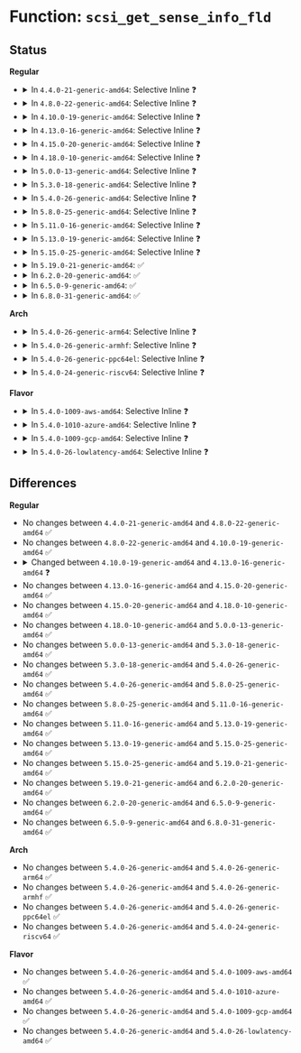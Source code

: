 # Function: <code>scsi_get_sense_info_fld</code>

## Status
<b>Regular</b>
<ul>
<li>
<details>
<summary>In <code>4.4.0-21-generic-amd64</code>: Selective Inline ❓</summary>

```c
int scsi_get_sense_info_fld(const u8 * sense_buffer, int sb_len, u64 * info_out)
```

```json
{
  "name": "scsi_get_sense_info_fld",
  "collision_type": "Unique Global",
  "inline_type": "Selective",
  "funcs": [
    {
      "addr": 18446744071584790880,
      "name": "scsi_get_sense_info_fld",
      "external": true,
      "loc": "drivers/scsi/scsi_error.c:2438",
      "file": "drivers/scsi/scsi_error.c",
      "inline": "not declared, inlined",
      "caller_inline": [],
      "caller_func": [
        "drivers/scsi/sd.c:sd_completed_bytes"
      ]
    }
  ],
  "symbols": [
    {
      "addr": 18446744071584790880,
      "name": "scsi_get_sense_info_fld",
      "section": ".text",
      "bind": "STB_GLOBAL",
      "size": 174
    }
  ]
}
```
</details>
</li>
<li>
<details>
<summary>In <code>4.8.0-22-generic-amd64</code>: Selective Inline ❓</summary>

```c
int scsi_get_sense_info_fld(const u8 * sense_buffer, int sb_len, u64 * info_out)
```

```json
{
  "name": "scsi_get_sense_info_fld",
  "collision_type": "Unique Global",
  "inline_type": "Selective",
  "funcs": [
    {
      "addr": 18446744071585151120,
      "name": "scsi_get_sense_info_fld",
      "external": true,
      "loc": "drivers/scsi/scsi_error.c:2441",
      "file": "drivers/scsi/scsi_error.c",
      "inline": "not declared, inlined",
      "caller_inline": [],
      "caller_func": [
        "drivers/scsi/sd.c:sd_completed_bytes"
      ]
    }
  ],
  "symbols": [
    {
      "addr": 18446744071585151120,
      "name": "scsi_get_sense_info_fld",
      "section": ".text",
      "bind": "STB_GLOBAL",
      "size": 170
    }
  ]
}
```
</details>
</li>
<li>
<details>
<summary>In <code>4.10.0-19-generic-amd64</code>: Selective Inline ❓</summary>

```c
int scsi_get_sense_info_fld(const u8 * sense_buffer, int sb_len, u64 * info_out)
```

```json
{
  "name": "scsi_get_sense_info_fld",
  "collision_type": "Unique Global",
  "inline_type": "Selective",
  "funcs": [
    {
      "addr": 18446744071585345408,
      "name": "scsi_get_sense_info_fld",
      "external": true,
      "loc": "drivers/scsi/scsi_error.c:2441",
      "file": "drivers/scsi/scsi_error.c",
      "inline": "not declared, inlined",
      "caller_inline": [],
      "caller_func": [
        "drivers/scsi/sd.c:sd_completed_bytes"
      ]
    }
  ],
  "symbols": [
    {
      "addr": 18446744071585345408,
      "name": "scsi_get_sense_info_fld",
      "section": ".text",
      "bind": "STB_GLOBAL",
      "size": 170
    }
  ]
}
```
</details>
</li>
<li>
<details>
<summary>In <code>4.13.0-16-generic-amd64</code>: Selective Inline ❓</summary>

```c
bool scsi_get_sense_info_fld(const u8 * sense_buffer, int sb_len, u64 * info_out)
```

```json
{
  "name": "scsi_get_sense_info_fld",
  "collision_type": "Unique Global",
  "inline_type": "Selective",
  "funcs": [
    {
      "addr": 18446744071585430176,
      "name": "scsi_get_sense_info_fld",
      "external": true,
      "loc": "drivers/scsi/scsi_error.c:2373",
      "file": "drivers/scsi/scsi_error.c",
      "inline": "not declared, inlined",
      "caller_inline": [],
      "caller_func": [
        "drivers/scsi/sd.c:sd_completed_bytes"
      ]
    }
  ],
  "symbols": [
    {
      "addr": 18446744071585430176,
      "name": "scsi_get_sense_info_fld",
      "section": ".text",
      "bind": "STB_GLOBAL",
      "size": 101
    }
  ]
}
```
</details>
</li>
<li>
<details>
<summary>In <code>4.15.0-20-generic-amd64</code>: Selective Inline ❓</summary>

```c
bool scsi_get_sense_info_fld(const u8 * sense_buffer, int sb_len, u64 * info_out)
```

```json
{
  "name": "scsi_get_sense_info_fld",
  "collision_type": "Unique Global",
  "inline_type": "Selective",
  "funcs": [
    {
      "addr": 18446744071585860368,
      "name": "scsi_get_sense_info_fld",
      "external": true,
      "loc": "drivers/scsi/scsi_error.c:2398",
      "file": "drivers/scsi/scsi_error.c",
      "inline": "not declared, inlined",
      "caller_inline": [],
      "caller_func": [
        "drivers/scsi/sd.c:sd_completed_bytes"
      ]
    }
  ],
  "symbols": [
    {
      "addr": 18446744071585860368,
      "name": "scsi_get_sense_info_fld",
      "section": ".text",
      "bind": "STB_GLOBAL",
      "size": 101
    }
  ]
}
```
</details>
</li>
<li>
<details>
<summary>In <code>4.18.0-10-generic-amd64</code>: Selective Inline ❓</summary>

```c
bool scsi_get_sense_info_fld(const u8 * sense_buffer, int sb_len, u64 * info_out)
```

```json
{
  "name": "scsi_get_sense_info_fld",
  "collision_type": "Unique Global",
  "inline_type": "Selective",
  "funcs": [
    {
      "addr": 18446744071586106960,
      "name": "scsi_get_sense_info_fld",
      "external": true,
      "loc": "drivers/scsi/scsi_error.c:2422",
      "file": "drivers/scsi/scsi_error.c",
      "inline": "not declared, inlined",
      "caller_inline": [],
      "caller_func": [
        "drivers/scsi/sd.c:sd_completed_bytes"
      ]
    }
  ],
  "symbols": [
    {
      "addr": 18446744071586106960,
      "name": "scsi_get_sense_info_fld",
      "section": ".text",
      "bind": "STB_GLOBAL",
      "size": 107
    }
  ]
}
```
</details>
</li>
<li>
<details>
<summary>In <code>5.0.0-13-generic-amd64</code>: Selective Inline ❓</summary>

```c
bool scsi_get_sense_info_fld(const u8 * sense_buffer, int sb_len, u64 * info_out)
```

```json
{
  "name": "scsi_get_sense_info_fld",
  "collision_type": "Unique Global",
  "inline_type": "Selective",
  "funcs": [
    {
      "addr": 18446744071586253200,
      "name": "scsi_get_sense_info_fld",
      "external": true,
      "loc": "drivers/scsi/scsi_error.c:2419",
      "file": "drivers/scsi/scsi_error.c",
      "inline": "not declared, inlined",
      "caller_inline": [],
      "caller_func": [
        "drivers/scsi/sd.c:sd_completed_bytes"
      ]
    }
  ],
  "symbols": [
    {
      "addr": 18446744071586253200,
      "name": "scsi_get_sense_info_fld",
      "section": ".text",
      "bind": "STB_GLOBAL",
      "size": 107
    }
  ]
}
```
</details>
</li>
<li>
<details>
<summary>In <code>5.3.0-18-generic-amd64</code>: Selective Inline ❓</summary>

```c
bool scsi_get_sense_info_fld(const u8 * sense_buffer, int sb_len, u64 * info_out)
```

```json
{
  "name": "scsi_get_sense_info_fld",
  "collision_type": "Unique Global",
  "inline_type": "Selective",
  "funcs": [
    {
      "addr": 18446744071586496640,
      "name": "scsi_get_sense_info_fld",
      "external": true,
      "loc": "drivers/scsi/scsi_error.c:2438",
      "file": "drivers/scsi/scsi_error.c",
      "inline": "not declared, inlined",
      "caller_inline": [],
      "caller_func": [
        "drivers/scsi/sd.c:sd_completed_bytes"
      ]
    }
  ],
  "symbols": [
    {
      "addr": 18446744071586496640,
      "name": "scsi_get_sense_info_fld",
      "section": ".text",
      "bind": "STB_GLOBAL",
      "size": 118
    }
  ]
}
```
</details>
</li>
<li>
<details>
<summary>In <code>5.4.0-26-generic-amd64</code>: Selective Inline ❓</summary>

```c
bool scsi_get_sense_info_fld(const u8 * sense_buffer, int sb_len, u64 * info_out)
```

```json
{
  "name": "scsi_get_sense_info_fld",
  "collision_type": "Unique Global",
  "inline_type": "Selective",
  "funcs": [
    {
      "addr": 18446744071586644480,
      "name": "scsi_get_sense_info_fld",
      "external": true,
      "loc": "drivers/scsi/scsi_error.c:2441",
      "file": "drivers/scsi/scsi_error.c",
      "inline": "not declared, inlined",
      "caller_inline": [],
      "caller_func": [
        "drivers/scsi/sd.c:sd_completed_bytes"
      ]
    }
  ],
  "symbols": [
    {
      "addr": 18446744071586644480,
      "name": "scsi_get_sense_info_fld",
      "section": ".text",
      "bind": "STB_GLOBAL",
      "size": 118
    }
  ]
}
```
</details>
</li>
<li>
<details>
<summary>In <code>5.8.0-25-generic-amd64</code>: Selective Inline ❓</summary>

```c
bool scsi_get_sense_info_fld(const u8 * sense_buffer, int sb_len, u64 * info_out)
```

```json
{
  "name": "scsi_get_sense_info_fld",
  "collision_type": "Unique Global",
  "inline_type": "Selective",
  "funcs": [
    {
      "addr": 18446744071587434208,
      "name": "scsi_get_sense_info_fld",
      "external": true,
      "loc": "drivers/scsi/scsi_error.c:2442",
      "file": "drivers/scsi/scsi_error.c",
      "inline": "not declared, inlined",
      "caller_inline": [],
      "caller_func": [
        "drivers/scsi/sd.c:sd_completed_bytes"
      ]
    }
  ],
  "symbols": [
    {
      "addr": 18446744071587434208,
      "name": "scsi_get_sense_info_fld",
      "section": ".text",
      "bind": "STB_GLOBAL",
      "size": 121
    }
  ]
}
```
</details>
</li>
<li>
<details>
<summary>In <code>5.11.0-16-generic-amd64</code>: Selective Inline ❓</summary>

```c
bool scsi_get_sense_info_fld(const u8 * sense_buffer, int sb_len, u64 * info_out)
```

```json
{
  "name": "scsi_get_sense_info_fld",
  "collision_type": "Unique Global",
  "inline_type": "Selective",
  "funcs": [
    {
      "addr": 18446744071587502880,
      "name": "scsi_get_sense_info_fld",
      "external": true,
      "loc": "drivers/scsi/scsi_error.c:2455",
      "file": "drivers/scsi/scsi_error.c",
      "inline": "not declared, inlined",
      "caller_inline": [],
      "caller_func": [
        "drivers/scsi/sd.c:sd_completed_bytes"
      ]
    }
  ],
  "symbols": [
    {
      "addr": 18446744071587502880,
      "name": "scsi_get_sense_info_fld",
      "section": ".text",
      "bind": "STB_GLOBAL",
      "size": 121
    }
  ]
}
```
</details>
</li>
<li>
<details>
<summary>In <code>5.13.0-19-generic-amd64</code>: Selective Inline ❓</summary>

```c
bool scsi_get_sense_info_fld(const u8 * sense_buffer, int sb_len, u64 * info_out)
```

```json
{
  "name": "scsi_get_sense_info_fld",
  "collision_type": "Unique Global",
  "inline_type": "Selective",
  "funcs": [
    {
      "addr": 18446744071587384096,
      "name": "scsi_get_sense_info_fld",
      "external": true,
      "loc": "drivers/scsi/scsi_error.c:2478",
      "file": "drivers/scsi/scsi_error.c",
      "inline": "not declared, inlined",
      "caller_inline": [],
      "caller_func": [
        "drivers/scsi/sd.c:sd_completed_bytes"
      ]
    }
  ],
  "symbols": [
    {
      "addr": 18446744071587384096,
      "name": "scsi_get_sense_info_fld",
      "section": ".text",
      "bind": "STB_GLOBAL",
      "size": 117
    }
  ]
}
```
</details>
</li>
<li>
<details>
<summary>In <code>5.15.0-25-generic-amd64</code>: Selective Inline ❓</summary>

```c
bool scsi_get_sense_info_fld(const u8 * sense_buffer, int sb_len, u64 * info_out)
```

```json
{
  "name": "scsi_get_sense_info_fld",
  "collision_type": "Unique Global",
  "inline_type": "Selective",
  "funcs": [
    {
      "addr": 18446744071587955616,
      "name": "scsi_get_sense_info_fld",
      "external": true,
      "loc": "drivers/scsi/scsi_error.c:2489",
      "file": "drivers/scsi/scsi_error.c",
      "inline": "not declared, inlined",
      "caller_inline": [],
      "caller_func": [
        "drivers/scsi/sd.c:sd_completed_bytes"
      ]
    }
  ],
  "symbols": [
    {
      "addr": 18446744071587955616,
      "name": "scsi_get_sense_info_fld",
      "section": ".text",
      "bind": "STB_GLOBAL",
      "size": 117
    }
  ]
}
```
</details>
</li>
<li>
<details>
<summary>In <code>5.19.0-21-generic-amd64</code>: ✅</summary>

```c
bool scsi_get_sense_info_fld(const u8 * sense_buffer, int sb_len, u64 * info_out)
```

```json
{
  "name": "scsi_get_sense_info_fld",
  "collision_type": "Unique Global",
  "inline_type": "No",
  "funcs": [
    {
      "addr": 18446744071589311600,
      "name": "scsi_get_sense_info_fld",
      "external": true,
      "loc": "drivers/scsi/scsi_error.c:2488",
      "file": "drivers/scsi/scsi_error.c",
      "inline": "seen, unknown",
      "caller_inline": [],
      "caller_func": [
        "drivers/scsi/sd.c:sd_completed_bytes"
      ]
    }
  ],
  "symbols": [
    {
      "addr": 18446744071589311600,
      "name": "scsi_get_sense_info_fld",
      "section": ".text",
      "bind": "STB_GLOBAL",
      "size": 120
    }
  ]
}
```
</details>
</li>
<li>
<details>
<summary>In <code>6.2.0-20-generic-amd64</code>: ✅</summary>

```c
bool scsi_get_sense_info_fld(const u8 * sense_buffer, int sb_len, u64 * info_out)
```

```json
{
  "name": "scsi_get_sense_info_fld",
  "collision_type": "Unique Global",
  "inline_type": "No",
  "funcs": [
    {
      "addr": 18446744071590875568,
      "name": "scsi_get_sense_info_fld",
      "external": true,
      "loc": "drivers/scsi/scsi_error.c:2497",
      "file": "drivers/scsi/scsi_error.c",
      "inline": "seen, unknown",
      "caller_inline": [],
      "caller_func": [
        "drivers/scsi/sd.c:sd_completed_bytes"
      ]
    }
  ],
  "symbols": [
    {
      "addr": 18446744071590875568,
      "name": "scsi_get_sense_info_fld",
      "section": ".text",
      "bind": "STB_GLOBAL",
      "size": 120
    }
  ]
}
```
</details>
</li>
<li>
<details>
<summary>In <code>6.5.0-9-generic-amd64</code>: ✅</summary>

```c
bool scsi_get_sense_info_fld(const u8 * sense_buffer, int sb_len, u64 * info_out)
```

```json
{
  "name": "scsi_get_sense_info_fld",
  "collision_type": "Unique Global",
  "inline_type": "No",
  "funcs": [
    {
      "addr": 18446744071591218752,
      "name": "scsi_get_sense_info_fld",
      "external": true,
      "loc": "drivers/scsi/scsi_error.c:2543",
      "file": "drivers/scsi/scsi_error.c",
      "inline": "seen, unknown",
      "caller_inline": [],
      "caller_func": [
        "drivers/scsi/sd.c:sd_completed_bytes"
      ]
    }
  ],
  "symbols": [
    {
      "addr": 18446744071591218752,
      "name": "scsi_get_sense_info_fld",
      "section": ".text",
      "bind": "STB_GLOBAL",
      "size": 123
    }
  ]
}
```
</details>
</li>
<li>
<details>
<summary>In <code>6.8.0-31-generic-amd64</code>: ✅</summary>

```c
bool scsi_get_sense_info_fld(const u8 * sense_buffer, int sb_len, u64 * info_out)
```

```json
{
  "name": "scsi_get_sense_info_fld",
  "collision_type": "Unique Global",
  "inline_type": "No",
  "funcs": [
    {
      "addr": 18446744071591565936,
      "name": "scsi_get_sense_info_fld",
      "external": true,
      "loc": "drivers/scsi/scsi_error.c:2550",
      "file": "drivers/scsi/scsi_error.c",
      "inline": "seen, unknown",
      "caller_inline": [],
      "caller_func": [
        "drivers/scsi/sd.c:sd_completed_bytes"
      ]
    }
  ],
  "symbols": [
    {
      "addr": 18446744071591565936,
      "name": "scsi_get_sense_info_fld",
      "section": ".text",
      "bind": "STB_GLOBAL",
      "size": 123
    }
  ]
}
```
</details>
</li>
</ul>
<b>Arch</b>
<ul>
<li>
<details>
<summary>In <code>5.4.0-26-generic-arm64</code>: Selective Inline ❓</summary>

```c
bool scsi_get_sense_info_fld(const u8 * sense_buffer, int sb_len, u64 * info_out)
```

```json
{
  "name": "scsi_get_sense_info_fld",
  "collision_type": "Unique Global",
  "inline_type": "Selective",
  "funcs": [
    {
      "addr": 18446603336499534696,
      "name": "scsi_get_sense_info_fld",
      "external": true,
      "loc": "drivers/scsi/scsi_error.c:2441",
      "file": "drivers/scsi/scsi_error.c",
      "inline": "not declared, inlined",
      "caller_inline": [],
      "caller_func": [
        "drivers/scsi/sd.c:sd_completed_bytes"
      ]
    }
  ],
  "symbols": [
    {
      "addr": 18446603336499534696,
      "name": "scsi_get_sense_info_fld",
      "section": ".text",
      "bind": "STB_GLOBAL",
      "size": 184
    }
  ]
}
```
</details>
</li>
<li>
<details>
<summary>In <code>5.4.0-26-generic-armhf</code>: Selective Inline ❓</summary>

```c
bool scsi_get_sense_info_fld(const u8 * sense_buffer, int sb_len, u64 * info_out)
```

```json
{
  "name": "scsi_get_sense_info_fld",
  "collision_type": "Unique Global",
  "inline_type": "Selective",
  "funcs": [
    {
      "addr": 3232006064,
      "name": "scsi_get_sense_info_fld",
      "external": true,
      "loc": "drivers/scsi/scsi_error.c:2441",
      "file": "drivers/scsi/scsi_error.c",
      "inline": "not declared, inlined",
      "caller_inline": [],
      "caller_func": [
        "drivers/scsi/sd.c:sd_completed_bytes"
      ]
    }
  ],
  "symbols": [
    {
      "addr": 3232006064,
      "name": "scsi_get_sense_info_fld",
      "section": ".text",
      "bind": "STB_GLOBAL",
      "size": 172
    }
  ]
}
```
</details>
</li>
<li>
<details>
<summary>In <code>5.4.0-26-generic-ppc64el</code>: Selective Inline ❓</summary>

```c
bool scsi_get_sense_info_fld(const u8 * sense_buffer, int sb_len, u64 * info_out)
```

```json
{
  "name": "scsi_get_sense_info_fld",
  "collision_type": "Unique Global",
  "inline_type": "Selective",
  "funcs": [
    {
      "addr": 13835058055292833504,
      "name": "scsi_get_sense_info_fld",
      "external": true,
      "loc": "drivers/scsi/scsi_error.c:2441",
      "file": "drivers/scsi/scsi_error.c",
      "inline": "not declared, inlined",
      "caller_inline": [],
      "caller_func": [
        "drivers/scsi/sd.c:sd_completed_bytes"
      ]
    }
  ],
  "symbols": [
    {
      "addr": 13835058055292833504,
      "name": "scsi_get_sense_info_fld",
      "section": ".text",
      "bind": "STB_GLOBAL",
      "size": 232
    }
  ]
}
```
</details>
</li>
<li>
<details>
<summary>In <code>5.4.0-24-generic-riscv64</code>: Selective Inline ❓</summary>

```c
bool scsi_get_sense_info_fld(const u8 * sense_buffer, int sb_len, u64 * info_out)
```

```json
{
  "name": "scsi_get_sense_info_fld",
  "collision_type": "Unique Global",
  "inline_type": "Selective",
  "funcs": [
    {
      "addr": 18446743936276743030,
      "name": "scsi_get_sense_info_fld",
      "external": true,
      "loc": "drivers/scsi/scsi_error.c:2441",
      "file": "drivers/scsi/scsi_error.c",
      "inline": "not declared, inlined",
      "caller_inline": [],
      "caller_func": [
        "drivers/scsi/sd.c:sd_completed_bytes"
      ]
    }
  ],
  "symbols": [
    {
      "addr": 18446743936276743030,
      "name": "scsi_get_sense_info_fld",
      "section": ".text",
      "bind": "STB_GLOBAL",
      "size": 264
    }
  ]
}
```
</details>
</li>
</ul>
<b>Flavor</b>
<ul>
<li>
<details>
<summary>In <code>5.4.0-1009-aws-amd64</code>: Selective Inline ❓</summary>

```c
bool scsi_get_sense_info_fld(const u8 * sense_buffer, int sb_len, u64 * info_out)
```

```json
{
  "name": "scsi_get_sense_info_fld",
  "collision_type": "Unique Global",
  "inline_type": "Selective",
  "funcs": [
    {
      "addr": 18446744071586334960,
      "name": "scsi_get_sense_info_fld",
      "external": true,
      "loc": "drivers/scsi/scsi_error.c:2441",
      "file": "drivers/scsi/scsi_error.c",
      "inline": "not declared, inlined",
      "caller_inline": [],
      "caller_func": [
        "drivers/scsi/sd.c:sd_completed_bytes"
      ]
    }
  ],
  "symbols": [
    {
      "addr": 18446744071586334960,
      "name": "scsi_get_sense_info_fld",
      "section": ".text",
      "bind": "STB_GLOBAL",
      "size": 118
    }
  ]
}
```
</details>
</li>
<li>
<details>
<summary>In <code>5.4.0-1010-azure-amd64</code>: Selective Inline ❓</summary>

```c
bool scsi_get_sense_info_fld(const u8 * sense_buffer, int sb_len, u64 * info_out)
```

```json
{
  "name": "scsi_get_sense_info_fld",
  "collision_type": "Unique Global",
  "inline_type": "Selective",
  "funcs": [
    {
      "addr": 18446744071586176288,
      "name": "scsi_get_sense_info_fld",
      "external": true,
      "loc": "drivers/scsi/scsi_error.c:2441",
      "file": "drivers/scsi/scsi_error.c",
      "inline": "not declared, inlined",
      "caller_inline": [],
      "caller_func": [
        "drivers/scsi/sd.c:sd_completed_bytes"
      ]
    }
  ],
  "symbols": [
    {
      "addr": 18446744071586176288,
      "name": "scsi_get_sense_info_fld",
      "section": ".text",
      "bind": "STB_GLOBAL",
      "size": 118
    }
  ]
}
```
</details>
</li>
<li>
<details>
<summary>In <code>5.4.0-1009-gcp-amd64</code>: Selective Inline ❓</summary>

```c
bool scsi_get_sense_info_fld(const u8 * sense_buffer, int sb_len, u64 * info_out)
```

```json
{
  "name": "scsi_get_sense_info_fld",
  "collision_type": "Unique Global",
  "inline_type": "Selective",
  "funcs": [
    {
      "addr": 18446744071586592448,
      "name": "scsi_get_sense_info_fld",
      "external": true,
      "loc": "drivers/scsi/scsi_error.c:2441",
      "file": "drivers/scsi/scsi_error.c",
      "inline": "not declared, inlined",
      "caller_inline": [],
      "caller_func": [
        "drivers/scsi/sd.c:sd_completed_bytes"
      ]
    }
  ],
  "symbols": [
    {
      "addr": 18446744071586592448,
      "name": "scsi_get_sense_info_fld",
      "section": ".text",
      "bind": "STB_GLOBAL",
      "size": 118
    }
  ]
}
```
</details>
</li>
<li>
<details>
<summary>In <code>5.4.0-26-lowlatency-amd64</code>: Selective Inline ❓</summary>

```c
bool scsi_get_sense_info_fld(const u8 * sense_buffer, int sb_len, u64 * info_out)
```

```json
{
  "name": "scsi_get_sense_info_fld",
  "collision_type": "Unique Global",
  "inline_type": "Selective",
  "funcs": [
    {
      "addr": 18446744071586704672,
      "name": "scsi_get_sense_info_fld",
      "external": true,
      "loc": "drivers/scsi/scsi_error.c:2441",
      "file": "drivers/scsi/scsi_error.c",
      "inline": "not declared, inlined",
      "caller_inline": [],
      "caller_func": [
        "drivers/scsi/sd.c:sd_completed_bytes"
      ]
    }
  ],
  "symbols": [
    {
      "addr": 18446744071586704672,
      "name": "scsi_get_sense_info_fld",
      "section": ".text",
      "bind": "STB_GLOBAL",
      "size": 118
    }
  ]
}
```
</details>
</li>
</ul>

## Differences
<b>Regular</b>
<ul>
<li>
No changes between <code>4.4.0-21-generic-amd64</code> and <code>4.8.0-22-generic-amd64</code> ✅
</li>
<li>
No changes between <code>4.8.0-22-generic-amd64</code> and <code>4.10.0-19-generic-amd64</code> ✅
</li>
<li>
<details>
<summary>Changed between <code>4.10.0-19-generic-amd64</code> and <code>4.13.0-16-generic-amd64</code> ❓</summary>
<ul>
<li>
<b>Return type changed. </b>
<code>int</code> ➡️ <code>bool</code>
</li>
</ul>
</details>
</li>
<li>
No changes between <code>4.13.0-16-generic-amd64</code> and <code>4.15.0-20-generic-amd64</code> ✅
</li>
<li>
No changes between <code>4.15.0-20-generic-amd64</code> and <code>4.18.0-10-generic-amd64</code> ✅
</li>
<li>
No changes between <code>4.18.0-10-generic-amd64</code> and <code>5.0.0-13-generic-amd64</code> ✅
</li>
<li>
No changes between <code>5.0.0-13-generic-amd64</code> and <code>5.3.0-18-generic-amd64</code> ✅
</li>
<li>
No changes between <code>5.3.0-18-generic-amd64</code> and <code>5.4.0-26-generic-amd64</code> ✅
</li>
<li>
No changes between <code>5.4.0-26-generic-amd64</code> and <code>5.8.0-25-generic-amd64</code> ✅
</li>
<li>
No changes between <code>5.8.0-25-generic-amd64</code> and <code>5.11.0-16-generic-amd64</code> ✅
</li>
<li>
No changes between <code>5.11.0-16-generic-amd64</code> and <code>5.13.0-19-generic-amd64</code> ✅
</li>
<li>
No changes between <code>5.13.0-19-generic-amd64</code> and <code>5.15.0-25-generic-amd64</code> ✅
</li>
<li>
No changes between <code>5.15.0-25-generic-amd64</code> and <code>5.19.0-21-generic-amd64</code> ✅
</li>
<li>
No changes between <code>5.19.0-21-generic-amd64</code> and <code>6.2.0-20-generic-amd64</code> ✅
</li>
<li>
No changes between <code>6.2.0-20-generic-amd64</code> and <code>6.5.0-9-generic-amd64</code> ✅
</li>
<li>
No changes between <code>6.5.0-9-generic-amd64</code> and <code>6.8.0-31-generic-amd64</code> ✅
</li>
</ul>
<b>Arch</b>
<ul>
<li>
No changes between <code>5.4.0-26-generic-amd64</code> and <code>5.4.0-26-generic-arm64</code> ✅
</li>
<li>
No changes between <code>5.4.0-26-generic-amd64</code> and <code>5.4.0-26-generic-armhf</code> ✅
</li>
<li>
No changes between <code>5.4.0-26-generic-amd64</code> and <code>5.4.0-26-generic-ppc64el</code> ✅
</li>
<li>
No changes between <code>5.4.0-26-generic-amd64</code> and <code>5.4.0-24-generic-riscv64</code> ✅
</li>
</ul>
<b>Flavor</b>
<ul>
<li>
No changes between <code>5.4.0-26-generic-amd64</code> and <code>5.4.0-1009-aws-amd64</code> ✅
</li>
<li>
No changes between <code>5.4.0-26-generic-amd64</code> and <code>5.4.0-1010-azure-amd64</code> ✅
</li>
<li>
No changes between <code>5.4.0-26-generic-amd64</code> and <code>5.4.0-1009-gcp-amd64</code> ✅
</li>
<li>
No changes between <code>5.4.0-26-generic-amd64</code> and <code>5.4.0-26-lowlatency-amd64</code> ✅
</li>
</ul>
